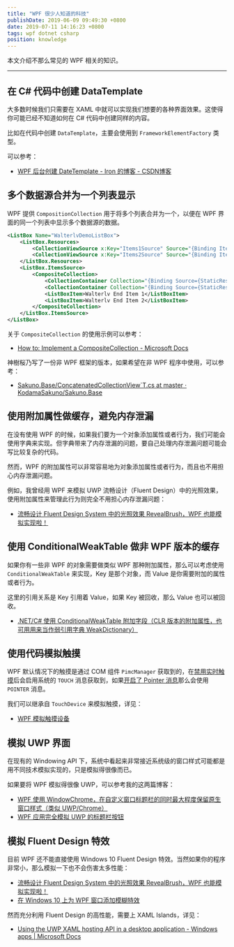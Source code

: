 ```yaml
---
title: "WPF 很少人知道的科技"
publishDate: 2019-06-09 09:49:30 +0800
date: 2019-07-11 14:16:23 +0800
tags: wpf dotnet csharp
position: knowledge
---
```


本文介绍不那么常见的 WPF 相关的知识。

---

<div id="toc"></div>

## 在 C# 代码中创建 DataTemplate

大多数时候我们只需要在 XAML 中就可以实现我们想要的各种界面效果。这使得你可能已经不知道如何在 C# 代码中创建同样的内容。

比如在代码中创建 `DataTemplate`，主要会使用到 `FrameworkElementFactory` 类型。

可以参考：

- [WPF 后台创建 DateTemplate - Iron 的博客 - CSDN博客](https://blog.csdn.net/Iron_Ye/article/details/83504358)


## 多个数据源合并为一个列表显示

WPF 提供 `CompositionCollection` 用于将多个列表合并为一个，以便在 WPF 界面的同一个列表中显示多个数据源的数据。

```xml
<ListBox Name="WalterlvDemoListBox">
    <ListBox.Resources>
        <CollectionViewSource x:Key="Items1Source" Source="{Binding Items1}"/>
        <CollectionViewSource x:Key="Items2Source" Source="{Binding Items2}"/>
    </ListBox.Resources>
    <ListBox.ItemsSource>
        <CompositeCollection>
            <CollectionContainer Collection="{Binding Source={StaticResource Items1Source}}" />
            <CollectionContainer Collection="{Binding Source={StaticResource Items2Source}}" />
            <ListBoxItem>Walterlv End Item 1</ListBoxItem>
            <ListBoxItem>Walterlv End Item 2</ListBoxItem>
        </CompositeCollection>
    </ListBox.ItemsSource>
</ListBox>
```

关于 `CompositeCollection` 的使用示例可以参考：

- [How to: Implement a CompositeCollection - Microsoft Docs](https://docs.microsoft.com/en-us/dotnet/framework/wpf/data/how-to-implement-a-compositecollection)

神樹桜乃写了一份非 WPF 框架的版本，如果希望在非 WPF 程序中使用，可以参考：

- [Sakuno.Base/ConcatenatedCollectionView`T.cs at master · KodamaSakuno/Sakuno.Base](https://github.com/KodamaSakuno/Sakuno.Base/blob/master/src/Sakuno.Base/Collections/ConcatenatedCollectionView%60T.cs)

## 使用附加属性做缓存，避免内存泄漏

在没有使用 WPF 的时候，如果我们要为一个对象添加属性或者行为，我们可能会使用字典来实现。但字典带来了内存泄漏的问题，要自己处理内存泄漏问题可能会写比较复杂的代码。

然而，WPF 的附加属性可以非常容易地为对象添加属性或者行为，而且也不用担心内存泄漏问题。

例如，我曾经用 WPF 来模拟 UWP 流畅设计（Fluent Design）中的光照效果，使用附加属性来管理此行为则完全不用担心内存泄漏问题：

- [流畅设计 Fluent Design System 中的光照效果 RevealBrush，WPF 也能模拟实现啦！](/post/fluent-design-reveal-brush-in-wpf)

## 使用 ConditionalWeakTable 做非 WPF 版本的缓存

如果你有一些非 WPF 的对象需要做类似 WPF 那种附加属性，那么可以考虑使用 `ConditionalWeakTable` 来实现，Key 是那个对象，而 Value 是你需要附加的属性或者行为。

这里的引用关系是 Key 引用着 Value，如果 Key 被回收，那么 Value 也可以被回收。

- [.NET/C# 使用 ConditionalWeakTable 附加字段（CLR 版本的附加属性，也可用用来当作弱引用字典 WeakDictionary）](/post/conditional-weak-table)

## 使用代码模拟触摸

WPF 默认情况下的触摸是通过 COM 组件 `PimcManager` 获取到的，在[禁用实时触摸](https://blog.lindexi.com/post/wpf-%E7%A6%81%E7%94%A8%E5%AE%9E%E6%97%B6%E8%A7%A6%E6%91%B8)后会启用系统的 `TOUCH` 消息获取到，如果[开启了 Pointer 消息](https://blog.lindexi.com/post/win10-%E6%94%AF%E6%8C%81%E9%BB%98%E8%AE%A4%E6%8A%8A%E8%A7%A6%E6%91%B8%E6%8F%90%E5%8D%87%E9%BC%A0%E6%A0%87%E4%BA%8B%E4%BB%B6-%E6%89%93%E5%BC%80-pointer-%E6%B6%88%E6%81%AF)那么会使用 `POINTER` 消息。

我们可以继承自 `TouchDevice` 来模拟触摸，详见：

- [WPF 模拟触摸设备](https://blog.lindexi.com/post/wpf-%E6%A8%A1%E6%8B%9F%E8%A7%A6%E6%91%B8%E8%AE%BE%E5%A4%87)

## 模拟 UWP 界面

在现有的 Windowing API 下，系统中看起来非常接近系统级的窗口样式可能都是用不同技术模拟实现的，只是模拟得很像而已。

如果要将 WPF 模拟得很像 UWP，可以参考我的这两篇博客：

- [WPF 使用 WindowChrome，在自定义窗口标题栏的同时最大程度保留原生窗口样式（类似 UWP/Chrome）](/post/wpf-simulate-native-window-style-using-window-chrome)
- [WPF 应用完全模拟 UWP 的标题栏按钮](/post/wpf-simulate-native-window-title-bar-buttons)

## 模拟 Fluent Design 特效

目前 WPF 还不能直接使用 Windows 10 Fluent Design 特效。当然如果你的程序非常小，那么模拟一下也不会伤害太多性能：

- [流畅设计 Fluent Design System 中的光照效果 RevealBrush，WPF 也能模拟实现啦！](/post/fluent-design-reveal-brush-in-wpf)
- [在 Windows 10 上为 WPF 窗口添加模糊特效](/post/win10/2017/10/02/wpf-transparent-blur-in-windows-10.html)

然而充分利用 Fluent Design 的高性能，需要上 XAML Islands，详见：

- [Using the UWP XAML hosting API in a desktop application - Windows apps | Microsoft Docs](https://docs.microsoft.com/en-us/windows/apps/desktop/modernize/using-the-xaml-hosting-api)
